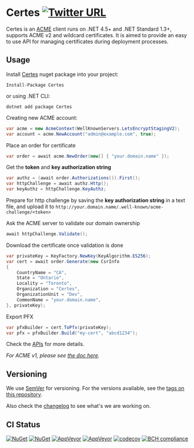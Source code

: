 # Certes [![Twitter URL](https://img.shields.io/twitter/url/http/shields.io.svg?style=social)][tw]

Certes is an [ACME](https://en.wikipedia.org/wiki/Automated_Certificate_Management_Environment)
client runs on .NET 4.5+ and .NET Standard 1.3+, supports ACME v2 and wildcard certificates.
It is aimed to provide an easy to use API for managing certificates during deployment processes.

## Usage

Install [Certes](https://www.nuget.org/packages/Certes/) nuget package into your project:
```
Install-Package Certes
```
or using .NET CLI:
```
dotnet add package Certes
```

Creating new ACME account:
```C#
var acme = new AcmeContext(WellKnownServers.LetsEncryptStagingV2);
var account = acme.NewAccount("admin@example.com", true);
```

Place an order for certificate
```C#
var order = await acme.NewOrder(new[] { "your.domain.name" });
```

Get the **token** and **key authorization string**
```C#
var authz = (await order.Authorizations()).First();
var httpChallenge = await authz.Http();
var keyAuthz = httpChallenge.KeyAuthz;
```

Prepare for http challenge by saving the **key authorization string** 
in a text file, and upload it to `http://your.domain.name/.well-known/acme-challenge/<token>`

Ask the ACME server to validate our domain ownership
```C#
await httpChallenge.Validate();
```

Download the certificate once validation is done
```C#
var privateKey = KeyFactory.NewKey(KeyAlgorithm.ES256);
var cert = await order.Generate(new CsrInfo
{
    CountryName = "CA",
    State = "Ontario",
    Locality = "Toronto",
    Organization = "Certes",
    OrganizationUnit = "Dev",
    CommonName = "your.domain.name",
}, privateKey);
```

Export PFX
```C#
var pfxBuilder = cert.ToPfx(privateKey);
var pfx = pfxBuilder.Build("my-cert", "abcd1234");
```

Check the [APIs](APIv2.md) for more details.

*For ACME v1, please see [the doc here](README.v1.md).*

## Versioning

We use [SemVer](http://semver.org/) for versioning. For the versions available, see the [tags on this repository](https://github.com/fszlin/certes/tags). 

Also check the [changelog](CHANGELOG.md) to see what's we are working on.

## CI Status
[![NuGet](https://img.shields.io/nuget/vpre/certes.svg)](https://www.nuget.org/packages/certes/absoluteLatest/)
[![NuGet](https://img.shields.io/nuget/dt/certes.svg)](https://www.nuget.org/packages/certes/)
[![AppVeyor](https://img.shields.io/appveyor/ci/fszlin/certes/master.svg)](https://ci.appveyor.com/project/fszlin/certes)
[![AppVeyor](https://img.shields.io/appveyor/tests/fszlin/certes/master.svg)](https://ci.appveyor.com/project/fszlin/certes/build/tests)
[![codecov](https://codecov.io/gh/fszlin/certes/branch/master/graph/badge.svg)](https://codecov.io/gh/fszlin/certes)
[![BCH compliance](https://bettercodehub.com/edge/badge/fszlin/certes?branch=master)](https://bettercodehub.com/results/fszlin/certes)

[tw]: https://twitter.com/share?url=https%3A%2F%2Fgithub.com%2Ffszlin%2Fcertes&via=certes_acme&related=fszlin&hashtags=certes%2Cssl%2Clets-encrypt%2Cacme%2Chttps&text=get%20free%20SSL%20via%20certes
